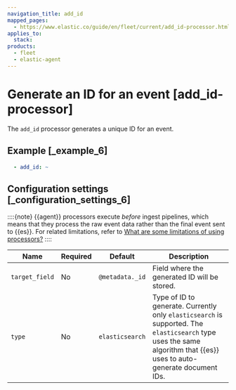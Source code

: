 ```yaml
---
navigation_title: add_id
mapped_pages:
  - https://www.elastic.co/guide/en/fleet/current/add_id-processor.html
applies_to:
  stack:
products:
  - fleet
  - elastic-agent
---
```


# Generate an ID for an event [add_id-processor]


The `add_id` processor generates a unique ID for an event.


## Example [_example_6]

```yaml
  - add_id: ~
```


## Configuration settings [_configuration_settings_6]

::::{note}
{{agent}} processors execute *before* ingest pipelines, which means that they process the raw event data rather than the final event sent to {{es}}. For related limitations, refer to [What are some limitations of using processors?](/reference/fleet/agent-processors.md#limitations)
::::


| Name | Required | Default | Description |
| --- | --- | --- | --- |
| `target_field` | No | `@metadata._id` | Field where the generated ID will be stored. |
| `type` | No | `elasticsearch` | Type of ID to generate. Currently only `elasticsearch` is supported. The `elasticsearch` type uses the same algorithm that {{es}} uses to auto-generate document IDs. |

